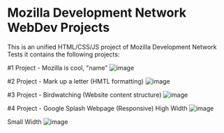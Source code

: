 # Mozilla Development Network WebDev Projects

This is an unified HTML/CSS/JS project of Mozilla Development Network Tests
it contains the following projects:

#1 Project - Mozilla is cool, "name"
![image](https://user-images.githubusercontent.com/16820351/119233255-d9183a00-bb30-11eb-8602-e81cdbad9236.png)

#2 Project - Mark up a letter (HMTL formatting)
![image](https://user-images.githubusercontent.com/16820351/119233334-2e544b80-bb31-11eb-920f-23332d8f81fa.png)


#3 Project - Birdwatching (Website content structure)
![image](https://user-images.githubusercontent.com/16820351/119233189-732bb280-bb30-11eb-9c64-49d350397718.png)

#4 Project - Google Splash Webpage (Responsive)
High Width
![image](https://user-images.githubusercontent.com/16820351/124359677-acc30380-dc2e-11eb-9cf7-79d802a8fe2a.png)

Small Width
![image](https://user-images.githubusercontent.com/16820351/124359650-89985400-dc2e-11eb-90ca-395f62443f3e.png)
